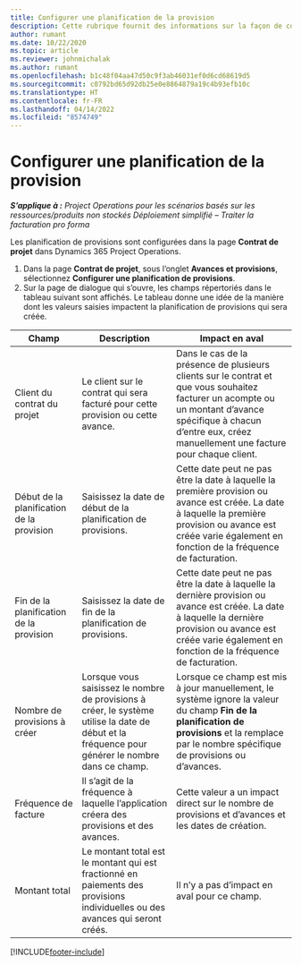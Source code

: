 ```yaml
---
title: Configurer une planification de la provision
description: Cette rubrique fournit des informations sur la façon de configurer une planification de provsions dans Project Operations.
author: rumant
ms.date: 10/22/2020
ms.topic: article
ms.reviewer: johnmichalak
ms.author: rumant
ms.openlocfilehash: b1c48f04aa47d50c9f3ab46031ef0d6cd68619d5
ms.sourcegitcommit: c0792bd65d92db25e0e8864879a19c4b93efb10c
ms.translationtype: HT
ms.contentlocale: fr-FR
ms.lasthandoff: 04/14/2022
ms.locfileid: "8574749"
---
```

# <a name="set-up-a-retainer-schedule"></a>Configurer une planification de la provision

_**S’applique à :** Project Operations pour les scénarios basés sur les ressources/produits non stockés Déploiement simplifié – Traiter la facturation pro forma_

Les planification de provisions sont configurées dans la page **Contrat de projet** dans Dynamics 365 Project Operations.

1. Dans la page **Contrat de projet**, sous l’onglet **Avances et provisions**, sélectionnez **Configurer une planification de provisions**.
2. Sur la page de dialogue qui s’ouvre, les champs répertoriés dans le tableau suivant sont affichés. Le tableau donne une idée de la manière dont les valeurs saisies impactent la planification de provisions qui sera créée.

| Champ | Description | Impact en aval |
| --- | --- | --- |
| Client du contrat du projet | Le client sur le contrat qui sera facturé pour cette provision ou cette avance. | Dans le cas de la présence de plusieurs clients sur le contrat et que vous souhaitez facturer un acompte ou un montant d’avance spécifique à chacun d’entre eux, créez manuellement une facture pour chaque client. |
| Début de la planification de la provision | Saisissez la date de début de la planification de provisions. | Cette date peut ne pas être la date à laquelle la première provision ou avance est créée. La date à laquelle la première provision ou avance est créée varie également en fonction de la fréquence de facturation. |
| Fin de la planification de la provision | Saisissez la date de fin de la planification de provisions. | Cette date peut ne pas être la date à laquelle la dernière provision ou avance est créée. La date à laquelle la dernière provision ou avance est créée varie également en fonction de la fréquence de facturation. |
| Nombre de provisions à créer | Lorsque vous saisissez le nombre de provisions à créer, le système utilise la date de début et la fréquence pour générer le nombre dans ce champ. | Lorsque ce champ est mis à jour manuellement, le système ignore la valeur du champ **Fin de la planification de provisions** et la remplace par le nombre spécifique de provisions ou d’avances. |
| Fréquence de facture | Il s’agit de la fréquence à laquelle l’application créera des provisions et des avances. | Cette valeur a un impact direct sur le nombre de provisions et d’avances et les dates de création. |
| Montant total | Le montant total est le montant qui est fractionné en paiements des provisions individuelles ou des avances qui seront créés. | Il n’y a pas d’impact en aval pour ce champ. |


[!INCLUDE[footer-include](../../includes/footer-banner.md)]